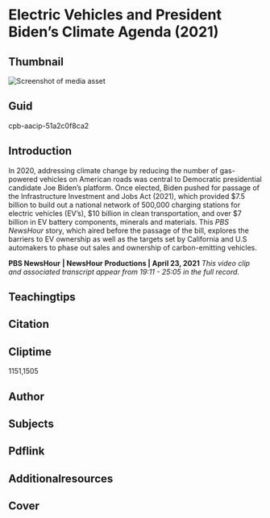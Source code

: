 # Electric Vehicles and President Biden’s Climate Agenda (2021)

## Thumbnail

![Screenshot of media asset](https://s3.amazonaws.com/americanarchive.org/primary_source_sets/11-51a2c0f8ca2.jpg "Screenshot media asset")

## Guid
cpb-aacip-51a2c0f8ca2

## Introduction

In 2020, addressing climate change by reducing the number of gas-powered vehicles on    American roads was central to Democratic presidential candidate Joe Biden’s platform. Once elected, Biden pushed for passage of the Infrastructure Investment and Jobs Act (2021), which provided $7.5 billion to build out a national network of 500,000 charging stations for electric vehicles (EV’s), $10 billion in clean transportation, and over $7 billion in EV battery components, minerals and materials. This _PBS NewsHour_ story, which aired before the passage of the bill, explores the barriers to EV ownership as well as the targets set by California and U.S automakers to phase out sales and ownership of carbon-emitting vehicles.

<b>PBS NewsHour</b>
<b>| NewsHour Productions | April 23, 2021</b>
<i>This video clip and associated transcript appear from 19:11 - 25:05 in the full record.</i>

## Teachingtips

## Citation

## Cliptime

1151,1505

## Author
## Subjects
## Pdflink
## Additionalresources
## Cover
